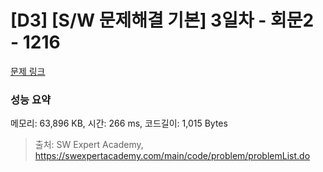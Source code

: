 # [D3] [S/W 문제해결 기본] 3일차 - 회문2 - 1216 

[문제 링크](https://swexpertacademy.com/main/code/problem/problemDetail.do?contestProbId=AV14Rq5aABUCFAYi) 

### 성능 요약

메모리: 63,896 KB, 시간: 266 ms, 코드길이: 1,015 Bytes



> 출처: SW Expert Academy, https://swexpertacademy.com/main/code/problem/problemList.do